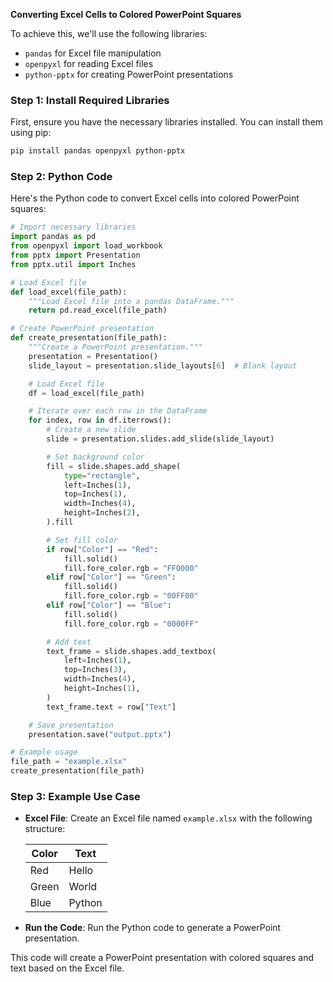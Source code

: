 **Converting Excel Cells to Colored PowerPoint Squares**

To achieve this, we'll use the following libraries:

- `pandas` for Excel file manipulation
- `openpyxl` for reading Excel files
- `python-pptx` for creating PowerPoint presentations

### Step 1: Install Required Libraries

First, ensure you have the necessary libraries installed. You can install them using pip:

```bash
pip install pandas openpyxl python-pptx
```

### Step 2: Python Code

Here's the Python code to convert Excel cells into colored PowerPoint squares:

```python
# Import necessary libraries
import pandas as pd
from openpyxl import load_workbook
from pptx import Presentation
from pptx.util import Inches

# Load Excel file
def load_excel(file_path):
    """Load Excel file into a pandas DataFrame."""
    return pd.read_excel(file_path)

# Create PowerPoint presentation
def create_presentation(file_path):
    """Create a PowerPoint presentation."""
    presentation = Presentation()
    slide_layout = presentation.slide_layouts[6]  # Blank layout

    # Load Excel file
    df = load_excel(file_path)

    # Iterate over each row in the DataFrame
    for index, row in df.iterrows():
        # Create a new slide
        slide = presentation.slides.add_slide(slide_layout)

        # Set background color
        fill = slide.shapes.add_shape(
            type="rectangle",
            left=Inches(1),
            top=Inches(1),
            width=Inches(4),
            height=Inches(2),
        ).fill

        # Set fill color
        if row["Color"] == "Red":
            fill.solid()
            fill.fore_color.rgb = "FF0000"
        elif row["Color"] == "Green":
            fill.solid()
            fill.fore_color.rgb = "00FF00"
        elif row["Color"] == "Blue":
            fill.solid()
            fill.fore_color.rgb = "0000FF"

        # Add text
        text_frame = slide.shapes.add_textbox(
            left=Inches(1),
            top=Inches(3),
            width=Inches(4),
            height=Inches(1),
        )
        text_frame.text = row["Text"]

    # Save presentation
    presentation.save("output.pptx")

# Example usage
file_path = "example.xlsx"
create_presentation(file_path)
```

### Step 3: Example Use Case

- **Excel File**: Create an Excel file named `example.xlsx` with the following structure:

  | Color | Text    |
  |-------|---------|
  | Red   | Hello   |
  | Green | World   |
  | Blue  | Python  |

- **Run the Code**: Run the Python code to generate a PowerPoint presentation.

This code will create a PowerPoint presentation with colored squares and text based on the Excel file.